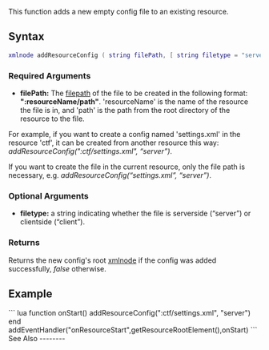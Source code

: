 This function adds a new empty config file to an existing resource.

Syntax
------

``` lua
xmlnode addResourceConfig ( string filePath, [ string filetype = "server" ] )
```

### Required Arguments

-   **filePath:** The [filepath](/docs/filepath.md "wikilink") of the file to be created in the following format: **":resourceName/path"**. 'resourceName' is the name of the resource the file is in, and 'path' is the path from the root directory of the resource to the file.

  
For example, if you want to create a config named 'settings.xml' in the resource 'ctf', it can be created from another resource this way: *addResourceConfig(":ctf/settings.xml", “server”)*.

If you want to create the file in the current resource, only the file path is necessary, e.g. *addResourceConfig(“settings.xml”, “server”)*.

### Optional Arguments

-   **filetype:** a string indicating whether the file is serverside (“server”) or clientside (“client”).

### Returns

Returns the new config's root [xmlnode](/docs/xmlnode.md "wikilink") if the config was added successfully, *false* otherwise.

Example
-------

<section name="Server Example" class="server" show="true">
``` lua
function onStart()
   addResourceConfig(":ctf/settings.xml", "server")
end
addEventHandler("onResourceStart",getResourceRootElement(),onStart)
```

</section>
See Also
--------
